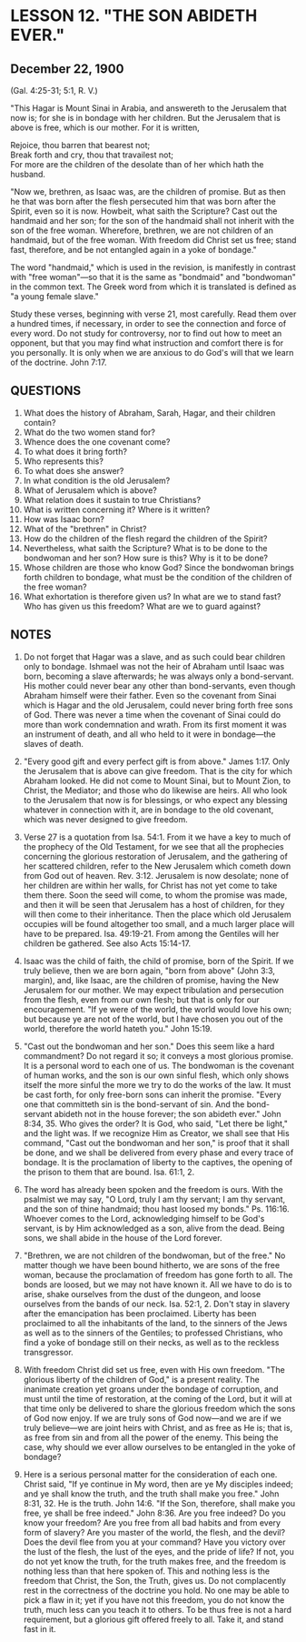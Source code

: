 # LESSON 12. "THE SON ABIDETH EVER."

## December 22, 1900

(Gal. 4:25-31; 5:1, R. V.)

"This Hagar is Mount Sinai in Arabia, and answereth to the Jerusalem that now is; for she is in bondage with her children. But the Jerusalem that is above is free, which is our mother. For it is written,

Rejoice, thou barren that bearest not;  
Break forth and cry, thou that travailest not;  
For more are the children of the desolate than of her which hath the husband.

"Now we, brethren, as Isaac was, are the children of promise. But as then he that was born after the flesh persecuted him that was born after the Spirit, even so it is now. Howbeit, what saith the Scripture? Cast out the handmaid and her son; for the son of the handmaid shall not inherit with the son of the free woman. Wherefore, brethren, we are not children of an handmaid, but of the free woman. With freedom did Christ set us free; stand fast, therefore, and be not entangled again in a yoke of bondage."

The word "handmaid," which is used in the revision, is manifestly in contrast with "free woman"—so that it is the same as "bondmaid" and "bondwoman" in the common text. The Greek word from which it is translated is defined as "a young female slave."

Study these verses, beginning with verse 21, most carefully. Read them over a hundred times, if necessary, in order to see the connection and force of every word. Do not study for controversy, nor to find out how to meet an opponent, but that you may find what instruction and comfort there is for you personally. It is only when we are anxious to do God's will that we learn of the doctrine. John 7:17.

## QUESTIONS

1. What does the history of Abraham, Sarah, Hagar, and their children contain?
2. What do the two women stand for?
3. Whence does the one covenant come?
4. To what does it bring forth?
5. Who represents this?
6. To what does she answer?
7. In what condition is the old Jerusalem?
8. What of Jerusalem which is above?
9. What relation does it sustain to true Christians?
10. What is written concerning it? Where is it written?
11. How was Isaac born?
12. What of the "brethren" in Christ?
13. How do the children of the flesh regard the children of the Spirit?
14. Nevertheless, what saith the Scripture? What is to be done to the bondwoman and her son? How sure is this? Why is it to be done?
15. Whose children are those who know God? Since the bondwoman brings forth children to bondage, what must be the condition of the children of the free woman?
16. What exhortation is therefore given us? In what are we to stand fast? Who has given us this freedom? What are we to guard against?

## NOTES

1. Do not forget that Hagar was a slave, and as such could bear children only to bondage. Ishmael was not the heir of Abraham until Isaac was born, becoming a slave afterwards; he was always only a bond-servant. His mother could never bear any other than bond-servants, even though Abraham himself were their father. Even so the covenant from Sinai which is Hagar and the old Jerusalem, could never bring forth free sons of God. There was never a time when the covenant of Sinai could do more than work condemnation and wrath. From its first moment it was an instrument of death, and all who held to it were in bondage—the slaves of death.

2. "Every good gift and every perfect gift is from above." James 1:17. Only the Jerusalem that is above can give freedom. That is the city for which Abraham looked. He did not come to Mount Sinai, but to Mount Zion, to Christ, the Mediator; and those who do likewise are heirs. All who look to the Jerusalem that now is for blessings, or who expect any blessing whatever in connection with it, are in bondage to the old covenant, which was never designed to give freedom.

3. Verse 27 is a quotation from Isa. 54:1. From it we have a key to much of the prophecy of the Old Testament, for we see that all the prophecies concerning the glorious restoration of Jerusalem, and the gathering of her scattered children, refer to the New Jerusalem which cometh down from God out of heaven. Rev. 3:12. Jerusalem is now desolate; none of her children are within her walls, for Christ has not yet come to take them there. Soon the seed will come, to whom the promise was made, and then it will be seen that Jerusalem has a host of children, for they will then come to their inheritance. Then the place which old Jerusalem occupies will be found altogether too small, and a much larger place will have to be prepared. Isa. 49:19-21. From among the Gentiles will her children be gathered. See also Acts 15:14-17.

4. Isaac was the child of faith, the child of promise, born of the Spirit. If we truly believe, then we are born again, "born from above" (John 3:3, margin), and, like Isaac, are the children of promise, having the New Jerusalem for our mother. We may expect tribulation and persecution from the flesh, even from our own flesh; but that is only for our encouragement. "If ye were of the world, the world would love his own; but because ye are not of the world, but I have chosen you out of the world, therefore the world hateth you." John 15:19.

5. "Cast out the bondwoman and her son." Does this seem like a hard commandment? Do not regard it so; it conveys a most glorious promise. It is a personal word to each one of us. The bondwoman is the covenant of human works, and the son is our own sinful flesh, which only shows itself the more sinful the more we try to do the works of the law. It must be cast forth, for only free-born sons can inherit the promise. "Every one that committeth sin is the bond-servant of sin. And the bond-servant abideth not in the house forever; the son abideth ever." John 8:34, 35. Who gives the order? It is God, who said, "Let there be light," and the light was. If we recognize Him as Creator, we shall see that His command, "Cast out the bondwoman and her son," is proof that it shall be done, and we shall be delivered from every phase and every trace of bondage. It is the proclamation of liberty to the captives, the opening of the prison to them that are bound. Isa. 61:1, 2.

6. The word has already been spoken and the freedom is ours. With the psalmist we may say, "O Lord, truly I am thy servant; I am thy servant, and the son of thine handmaid; thou hast loosed my bonds." Ps. 116:16. Whoever comes to the Lord, acknowledging himself to be God's servant, is by Him acknowledged as a son, alive from the dead. Being sons, we shall abide in the house of the Lord forever.

7. "Brethren, we are not children of the bondwoman, but of the free." No matter though we have been bound hitherto, we are sons of the free woman, because the proclamation of freedom has gone forth to all. The bonds are loosed, but we may not have known it. All we have to do is to arise, shake ourselves from the dust of the dungeon, and loose ourselves from the bands of our neck. Isa. 52:1, 2. Don't stay in slavery after the emancipation has been proclaimed. Liberty has been proclaimed to all the inhabitants of the land, to the sinners of the Jews as well as to the sinners of the Gentiles; to professed Christians, who find a yoke of bondage still on their necks, as well as to the reckless transgressor.

8. With freedom Christ did set us free, even with His own freedom. "The glorious liberty of the children of God," is a present reality. The inanimate creation yet groans under the bondage of corruption, and must until the time of restoration, at the coming of the Lord, but it will at that time only be delivered to share the glorious freedom which the sons of God now enjoy. If we are truly sons of God now—and we are if we truly believe—we are joint heirs with Christ, and as free as He is; that is, as free from sin and from all the power of the enemy. This being the case, why should we ever allow ourselves to be entangled in the yoke of bondage?

9. Here is a serious personal matter for the consideration of each one. Christ said, "If ye continue in My word, then are ye My disciples indeed; and ye shall know the truth, and the truth shall make you free." John 8:31, 32. He is the truth. John 14:6. "If the Son, therefore, shall make you free, ye shall be free indeed." John 8:36. Are you free indeed? Do you know your freedom? Are you free from all bad habits and from every form of slavery? Are you master of the world, the flesh, and the devil? Does the devil flee from you at your command? Have you victory over the lust of the flesh, the lust of the eyes, and the pride of life? If not, you do not yet know the truth, for the truth makes free, and the freedom is nothing less than that here spoken of. This and nothing less is the freedom that Christ, the Son, the Truth, gives us. Do not complacently rest in the correctness of the doctrine you hold. No one may be able to pick a flaw in it; yet if you have not this freedom, you do not know the truth, much less can you teach it to others. To be thus free is not a hard requirement, but a glorious gift offered freely to all. Take it, and stand fast in it.